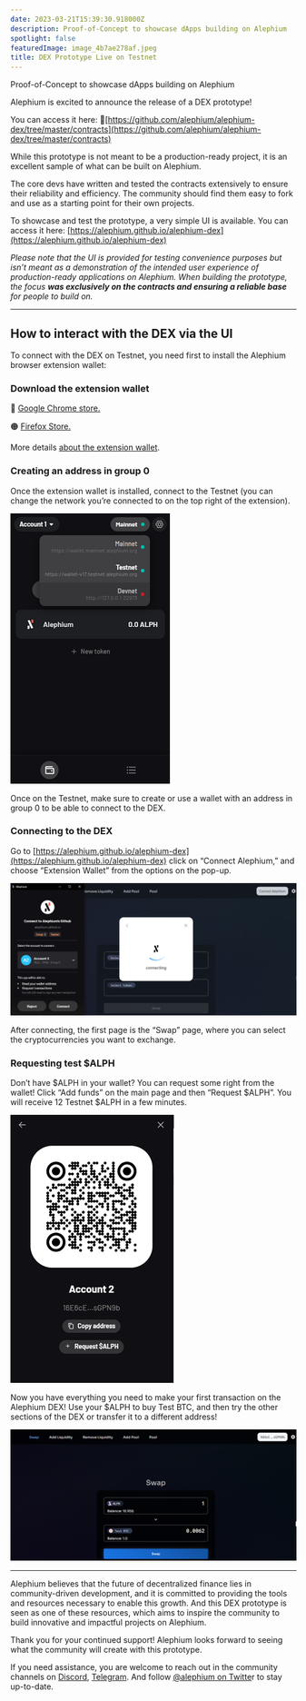 ```yaml
---
date: 2023-03-21T15:39:30.918000Z
description: Proof-of-Concept to showcase dApps building on Alephium
spotlight: false
featuredImage: image_4b7ae278af.jpeg
title: DEX Prototype Live on Testnet
---
```

Proof-of-Concept to showcase dApps building on Alephium

Alephium is excited to announce the release of a DEX prototype!

You can access it here: [](https://alephium.github.io/alephium-dex) 🔗[https://github.com/alephium/alephium-dex/tree/master/contracts](https://github.com/alephium/alephium-dex/tree/master/contracts)

While this prototype is not meant to be a production-ready project, it is an excellent sample of what can be built on Alephium.

The core devs have written and tested the contracts extensively to ensure their reliability and efficiency. The community should find them easy to fork and use as a starting point for their own projects.

To showcase and test the prototype, a very simple UI is available. You can access it here: [https://alephium.github.io/alephium-dex](https://alephium.github.io/alephium-dex)

_Please note that the UI is provided for testing convenience purposes but isn’t meant as a demonstration of the intended user experience of production-ready applications on Alephium. When building the prototype, the focus_ **_was exclusively on the contracts and ensuring a reliable base_** _for people to build on._

---

## How to interact with the DEX via the UI

To connect with the DEX on Testnet, you need first to install the Alephium browser extension wallet:

### **Download the extension wallet**

🔵 [Google Chrome store.](https://chrome.google.com/webstore/detail/alephium-extension-wallet/gdokollfhmnbfckbobkdbakhilldkhcj)

🟠 [Firefox Store.](https://addons.mozilla.org/en-US/firefox/addon/alephiumextensionwallet/)

More details [about the extension wallet](/news/post/alephium-launches-browser-extension-wallet-706dfeda98f5).

### Creating an address in group 0

Once the extension wallet is installed, connect to the Testnet (you can change the network you’re connected to on the top right of the extension).

![](image_6d5fb61884.png)

Once on the Testnet, make sure to create or use a wallet with an address in group 0 to be able to connect to the DEX.

### Connecting to the DEX

Go to [https://alephium.github.io/alephium-dex](https://alephium.github.io/alephium-dex) click on “Connect Alephium,” and choose “Extension Wallet” from the options on the pop-up.

![](image_4bba1797a4.jpg)

After connecting, the first page is the “Swap” page, where you can select the cryptocurrencies you want to exchange.

### Requesting test \$ALPH

Don’t have \$ALPH in your wallet? You can request some right from the wallet! Click “Add funds” on the main page and then “Request \$ALPH”. You will receive 12 Testnet \$ALPH in a few minutes.

![](image_7be11ad809.png)

Now you have everything you need to make your first transaction on the Alephium DEX! Use your \$ALPH to buy Test BTC, and then try the other sections of the DEX or transfer it to a different address!

![](image_6a5090c43c.jpg)

---

Alephium believes that the future of decentralized finance lies in community-driven development, and it is committed to providing the tools and resources necessary to enable this growth. And this DEX prototype is seen as one of these resources, which aims to inspire the community to build innovative and impactful projects on Alephium.

Thank you for your continued support! Alephium looks forward to seeing what the community will create with this prototype.

If you need assistance, you are welcome to reach out in the community channels on [Discord](/discord), [Telegram](https://t.me/alephiumgroup). And follow [@alephium on Twitte](https://twitter.com/alephium)r to stay up-to-date.
